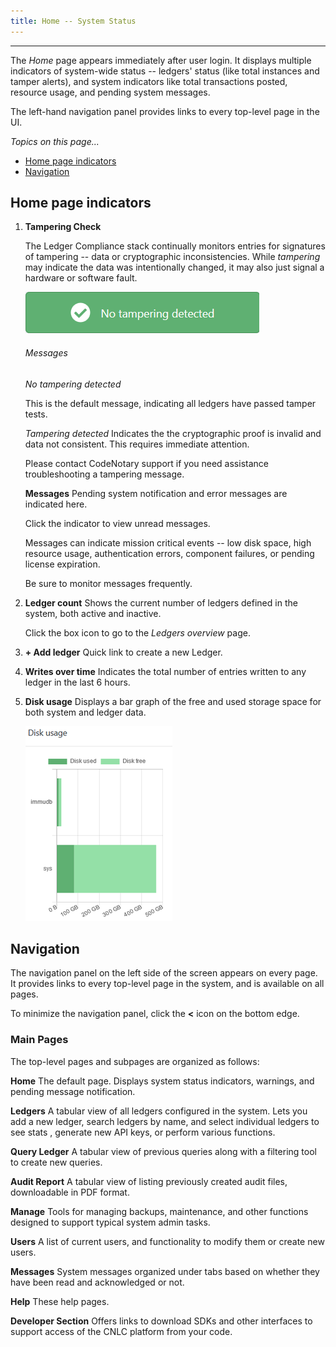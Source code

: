 ```yaml
---
title: Home -- System Status 
---
```


---

The *Home* page appears immediately after user login. It displays multiple indicators of system-wide status -- ledgers' status (like total instances and tamper alerts), and system indicators like total transactions posted, resource usage, and pending system messages.

The left-hand navigation panel provides links to every top-level page in the UI.

_Topics on this page..._

- [Home page indicators](help/overall-status#home-page-indicators)
- [Navigation](help/overall-status#navigation)

## Home page indicators

<v-img src="/Home.png" alt="Home"></v-img>

1. **Tampering Check**  

   The Ledger Compliance stack continually monitors entries for signatures of tampering -- data or cryptographic inconsistencies.  While *tampering* may indicate the data was intentionally changed, it may also just signal a hardware or software fault. 

   <v-img src="/alt_msg_notamper.png" alt="" align="right"> </v-img>![](assets\images\alt_msg_notamper.png)

   ###### Messages

   _No tampering detected_  

   This is the default message, indicating all ledgers have passed tamper tests.

   _Tampering detected_ 
   Indicates the the cryptographic proof is invalid and data not consistent. This requires immediate attention.

   Please contact CodeNotary support if you need assistance troubleshooting a tampering message.

   **Messages**  Pending system notification and error messages are indicated here.

   Click the indicator to view unread messages.

   Messages can indicate mission critical events -- low disk space, high resource usage, authentication errors, component failures, or pending license expiration. 

   Be sure to monitor messages frequently.

3. **Ledger count**  Shows the current number of ledgers defined in the system, both active and inactive. 

   Click the box icon to go to the *Ledgers overview* page.

   <v-img src="/Home_ledger_total.png" alt="Ledger count"></v-img>

4. **+ Add ledger**  Quick link to create a new Ledger.
   <v-img src="/alt_Add_ledger_btn_sm.png" alt="" align="right"> </v-img>


5. **Writes over time**  Indicates the total number of entries written to any ledger in the last 6 hours.

6. **Disk usage**  Displays a bar graph of the free and used storage space for both system and ledger data.

   
   
   <v-img src="/alt_disk_usage_sm.png" alt="disk usage" align="right"></v-img>
   ![](assets\images\alt_disk_usage_sm.png)

## Navigation

The navigation panel on the left side of the screen appears on every page. It provides links to every top-level page in the system, and is available on all pages.

To minimize the navigation panel, click the **<** icon on the bottom edge.

### Main Pages

The top-level pages and subpages are organized as follows:

**Home**
The default page. Displays system status indicators, warnings, and pending message notification.

**Ledgers**
A tabular view of all ledgers configured in the system. Lets you add a new ledger, search ledgers by name, and select individual ledgers to see stats , generate new API keys, or perform various functions.

**Query Ledger**
A tabular view of previous queries along with a filtering tool to create new queries.

**Audit Report**
A tabular view of listing previously created audit files, downloadable in PDF format.

**Manage**
Tools for managing backups, maintenance, and other functions designed to support typical system admin tasks.

**Users**
A list of current users, and functionality to modify them or create new users.

**Messages**
System messages organized under tabs based on whether they have been read and acknowledged or not.

**Help**
These help pages.

**Developer Section**
Offers links to download SDKs and other interfaces to support access of the CNLC platform from your code.

<prev-next class="_margin-top-1" :prev="{ url: '/introduction', lable: 'Understanding the System' }" next="{ url: '/create-ledger', lable: 'Creating a Ledger' }"></prev-next>